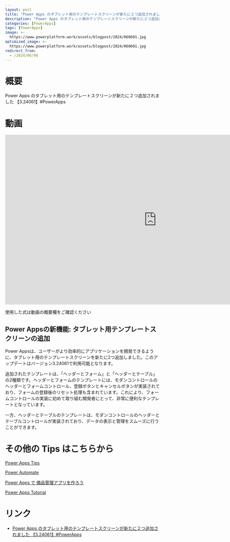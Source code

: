 ```yaml
---
layout: post
title: "Power Apps のタブレット用のテンプレートスクリーンが新たに２つ追加されました 【3.24061】#PowerApps"
description: "Power Apps のタブレット用のテンプレートスクリーンが新たに２つ追加されました 【3.24061】#PowerAppsを動画で分かりやすく解説"
categories: [PowerApps]
tags: [PowerApps]
image: >-
  https://www.powerplatform.work/assets/blogpost/2024/060601.jpg
optimized_image: >-
  https://www.powerplatform.work/assets/blogpost/2024/060601.jpg
redirect_from:
  - /2024/06/06
---
```



#  概要

Power Apps のタブレット用のテンプレートスクリーンが新たに２つ追加されました 【3.24061】#PowerApps


# 動画

<iframe width="983" height="553" src="https://www.youtube.com/embed/e0UheQKyzow" title="YouTube video player" frameborder="0" allow="accelerometer; autoplay; clipboard-write; encrypted-media; gyroscope; picture-in-picture" allowfullscreen></iframe>


使用した式は動画の概要欄をご確認ください


## Power Appsの新機能: タブレット用テンプレートスクリーンの追加

Power Appsは、ユーザーがより効率的にアプリケーションを開発できるように、タブレット用のテンプレートスクリーンを新たに2つ追加しました。このアップデートはバージョン3.24061で利用可能となります。

追加されたテンプレートは、「ヘッダーとフォーム」と「ヘッダーとテーブル」の2種類です。ヘッダーとフォームのテンプレートには、モダンコントロールのヘッダーとフォームコントロール、登録ボタンとキャンセルボタンが実装されており、フォームの登録後のリセット処理も含まれています。これにより、フォームコントロールの実装に初めて取り組む開発者にとって、非常に便利なテンプレートとなっています。

一方、ヘッダーとテーブルのテンプレートは、モダンコントロールのヘッダーとテーブルコントロールが実装されており、データの表示と管理をスムーズに行うことができます。


# その他の Tips はこちらから

[Power Apps Tips](https://www.youtube.com/watch?v=VrAQf3JQ7yM&list=PLVhFi1fb3DqakSLVMn22DDcySXh9jtzi- )


[Power Automate](https://www.youtube.com/watch?v=-YnJYT0ASEM&list=PLVhFi1fb3Dqbzic6GieqnLFgD3aTj-eHA)


[Power Apps で 備品管理アプリを作ろう](https://www.youtube.com/playlist?list=PLVhFi1fb3DqZM3HKb8Hea6XEL96990Fyn)


[Power Apps Tutorial](https://www.youtube.com/playlist?list=PLVhFi1fb3DqalxpL974VvAJvV4iWoSbe_)


# リンク


- [Power Apps のタブレット用のテンプレートスクリーンが新たに２つ追加されました 【3.24061】#PowerApps](https://www.youtube.com/watch?v=e0UheQKyzow)


